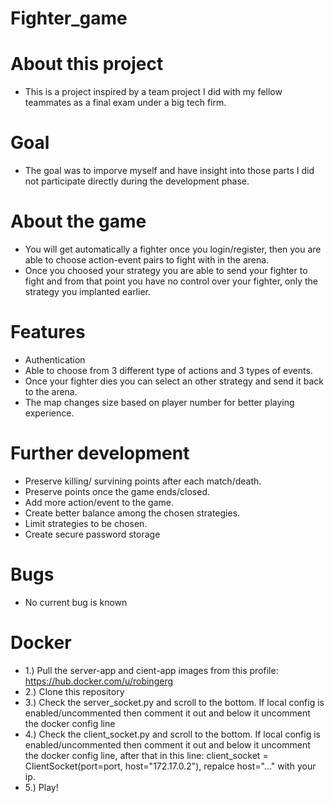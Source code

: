 # Fighter_game

# About this project
 - This is a project inspired by a team project I did with
   my fellow teammates as a final exam under a big tech firm.

# Goal
 - The goal was to imporve myself and have insight into those parts
   I did not participate directly during the development phase.

# About the game
 - You will get automatically a fighter once you login/register,
   then you are able to choose action-event pairs to fight with in the arena.
 - Once you choosed your strategy you are able to send your fighter to fight
   and from that point you have no control over your fighter, only the strategy you implanted earlier.

# Features
 - Authentication
 - Able to choose from 3 different type of actions and 3 types of events.
 - Once your fighter dies you can select an other strategy and send it back to the arena.
 - The map changes size based on player number for better playing experience.

# Further development
 - Preserve killing/ survining points after each match/death.
 - Preserve points once the game ends/closed.
 - Add more action/event to the game.
 - Create better balance among the chosen strategies.
 - Limit strategies to be chosen.
 - Create secure password storage

# Bugs
 - No current bug is known

# Docker
 - 1.) Pull the server-app and cient-app images from this profile: https://hub.docker.com/u/robingerg
 - 2.) Clone this repository
 - 3.) Check the server_socket.py and scroll to the bottom. If local config is enabled/uncommented then comment it out and below it uncomment the docker config line
 - 4.) Check the client_socket.py and scroll to the bottom. If local config is enabled/uncommented then comment it out and below it uncomment the docker config line, after that in this line: client_socket = ClientSocket(port=port, host="172.17.0.2"), repalce host="..." with your ip.
 - 5.) Play!
